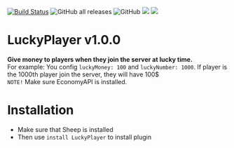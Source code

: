 [![Build Status](https://www.travis-ci.com/TobyDev265/LuckyPlayer.svg?branch=main)](https://www.travis-ci.com/TobyDev265/LuckyPlayer)
![GitHub all releases](https://img.shields.io/github/downloads/TobyDev265/LuckyPlayer/total)
![GitHub](https://img.shields.io/github/license/TobyDev265/LuckyPlayer)
[![](https://poggit.pmmp.io/shield.state/LuckyPlayer)](https://poggit.pmmp.io/p/LuckyPlayer)
[![](https://poggit.pmmp.io/shield.dl.total/LuckyPlayer)](https://poggit.pmmp.io/p/LuckyPlayer)
# LuckyPlayer v1.0.0
**Give money to players when they join the server at lucky time.**  
For example: You config ```luckyMoney: 100``` and ```luckyNumber: 1000```. If player is the 1000th player join the server, they will have 100$  
``NOTE!`` Make sure EconomyAPI is installed.
# Installation
- Make sure that Sheep is installed
- Then use ```install LuckyPlayer``` to install plugin
